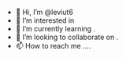 - 👋 Hi, I’m @leviut6 
- 👀 I’m interested in 
- 🌱 I’m currently learning .
- 💞️ I’m looking to collaborate on .
- 📫 How to reach me ....

<!---
leviut6/leviut6 is a ✨ special ✨ repository because its `README.md` (this file) appears on your GitHub profile.
You can click the Preview link to take a look at your changes.
--->
